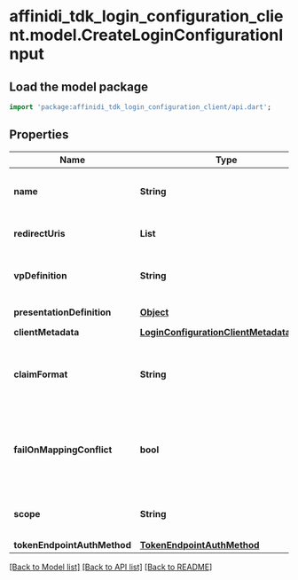 # affinidi_tdk_login_configuration_client.model.CreateLoginConfigurationInput

## Load the model package

```dart
import 'package:affinidi_tdk_login_configuration_client/api.dart';
```

## Properties

| Name                        | Type                                                                                  | Description                                                                 | Notes                        |
| --------------------------- | ------------------------------------------------------------------------------------- | --------------------------------------------------------------------------- | ---------------------------- |
| **name**                    | **String**                                                                            | User defined login configuration name                                       |
| **redirectUris**            | **List<String>**                                                                      | OAuth 2.0 Redirect URIs                                                     | [default to const []]        |
| **vpDefinition**            | **String**                                                                            | VP definition in JSON stringify format                                      | [optional]                   |
| **presentationDefinition**  | [**Object**](.md)                                                                     | Presentation Definition                                                     | [optional]                   |
| **clientMetadata**          | [**LoginConfigurationClientMetadataInput**](LoginConfigurationClientMetadataInput.md) |                                                                             | [optional]                   |
| **claimFormat**             | **String**                                                                            | ID token claims output format. Default is array.                            | [optional]                   |
| **failOnMappingConflict**   | **bool**                                                                              | Interrupts login process if duplications of data fields names will be found | [optional] [default to true] |
| **scope**                   | **String**                                                                            | List of groups separated by space                                           | [optional]                   |
| **tokenEndpointAuthMethod** | [**TokenEndpointAuthMethod**](TokenEndpointAuthMethod.md)                             |                                                                             | [optional]                   |

[[Back to Model list]](../README.md#documentation-for-models) [[Back to API list]](../README.md#documentation-for-api-endpoints) [[Back to README]](../README.md)
